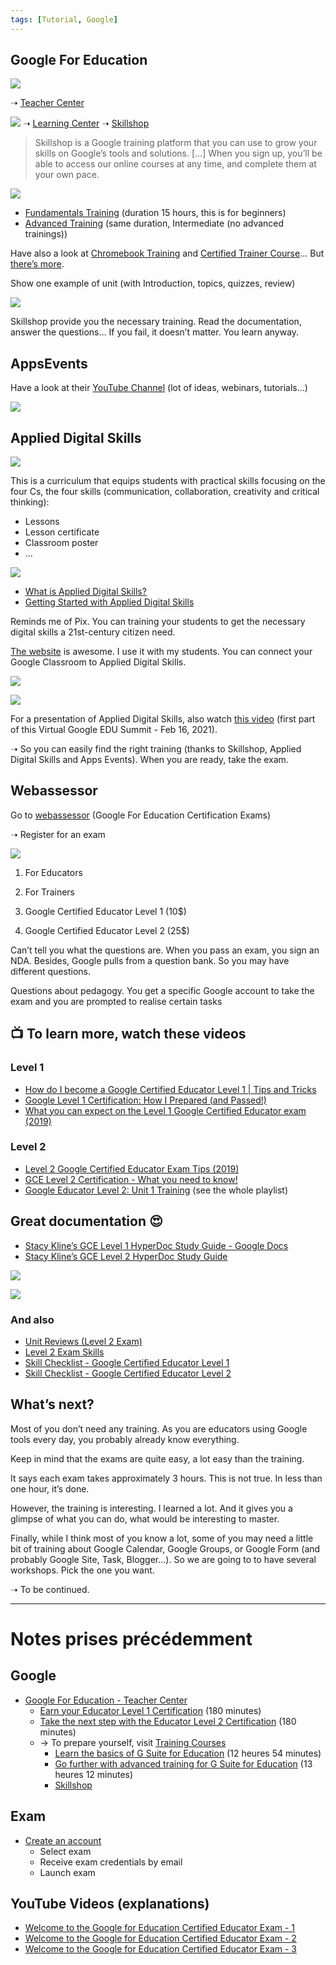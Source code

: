 ```yaml
---
tags: [Tutorial, Google]
---
```


## Google For Education
![](certified.png)

➝ [Teacher Center](https://edu.google.com/teacher-center/)

![](teacher-center.png)
➝ [Learning Center](https://support.google.com/a/users/#topic=9393003) 
➝ [Skillshop](https://support.google.com/skillshop/answer/7043087?hl=en&ref_topic=6373386)

> Skillshop is a Google training platform that you can use to grow your skills on Google’s tools and solutions. […] When you sign up, you’ll be able to access our online courses at any time, and complete them at your own pace.  

![](teacher-center-1.png)

- [Fundamentals Training](https://skillshop.exceedlms.com/student/path/61209-fundamentals-training) (duration 15 hours, this is for beginners)
- [Advanced Training](https://skillshop.exceedlms.com/student/path/61210-advanced-training) (same duration, Intermediate (no advanced trainings))

Have also a look at [Chromebook Training](https://skillshop.exceedlms.com/student/path/61211-chromebook-training) and [Certified Trainer Course](https://skillshop.exceedlms.com/student/path/61212-certified-trainer-course)… But [there’s more](https://skillshop.exceedlms.com/student/catalog/list?category_ids=3940-teacher-center).

Show one example of unit (with Introduction, topics, quizzes, review)

![](skillshop.png)

Skillshop provide you the necessary training. Read the documentation, answer the questions… If you fail, it doesn’t matter. You learn anyway.

## AppsEvents
Have a look at their [YouTube Channel](https://www.youtube.com/channel/UCAEa8mirLD_S6VAO-TUQhyA) (lot of ideas, webinars, tutorials…)

![](appsevents.png)

## Applied Digital Skills
![](applied-digital-skills.png)

This is a curriculum that equips students with practical skills focusing on the four Cs, the four skills (communication, collaboration, creativity and critical thinking):

- Lessons
- Lesson certificate
- Classroom poster
- …

![](certificate.png)

- [What is Applied Digital Skills?](https://applieddigitalskills.withgoogle.com/c/middle-and-high-school/en/applied-digital-skills-tutorials/getting-started-with-applied-digital-skills/what-is-applied-digital-skills.html)
- [Getting Started with Applied Digital Skills](https://docs.google.com/document/d/1UZhB-l6NWpUkur-gS2YHLvdEMaw78OV2_KUrw0w47kY/view#heading=h.5s2wai9vx0rg)

Reminds me of Pix. You can training your students to get the necessary digital skills a 21st-century citizen need.

[The website](https://applieddigitalskills.withgoogle.com/s/en/home) is awesome. I use it with my students. You can connect your Google Classroom to Applied Digital Skills.

![](applied-digital-skills-1.png)

![](integration.png)

For a presentation of Applied Digital Skills, also watch [this video](https://youtu.be/kUWouH0NyiI) (first part of this Virtual Google EDU Summit - Feb 16, 2021).

➝ So you can easily find the right training (thanks to Skillshop, Applied Digital Skills and Apps Events). When you are ready, take the exam.

## Webassessor
Go to [webassessor](https://www.webassessor.com) (Google For Education Certification Exams)

➝ Register for an exam

![](exams.png)

1. For Educators
2. For Trainers

1. Google Certified Educator Level 1 (10$)
2. Google Certified Educator Level 2 (25$)

Can’t tell you what the questions are. When you pass an exam, you sign an NDA. Besides, Google pulls from a question bank. So you may have different questions.

Questions about pedagogy.
You get a specific Google account to take the exam and you are prompted to realise certain tasks

## 📺 To learn more, watch these videos
### Level 1
- [How do I become a Google Certified Educator Level 1 | Tips and Tricks](https://youtu.be/r2NLKtJfeFk)
- [Google Level 1 Certification: How I Prepared (and Passed!)](https://youtu.be/g_1a_rpF2V4)
- [What you can expect on the Level 1 Google Certified Educator exam (2019)](https://youtu.be/lQl4zW60-tE)

### Level 2
- [Level 2 Google Certified Educator Exam Tips (2019)](https://youtu.be/46GVBg9-90w)
- [GCE Level 2 Certification - What you need to know!](https://youtu.be/uiIdHvl7VTE)
- [Google Educator Level 2: Unit 1 Training](https://youtu.be/qtHE0PNq0wo) (see the whole playlist)

## Great documentation 😍
- [Stacy Kline’s GCE Level 1 HyperDoc Study Guide - Google Docs](https://docs.google.com/document/d/1UhOqrDhisl6rtgDbmmGly3LdXqGAFwndgt6Avsw0InY/edit)
- [Stacy Kline’s GCE Level 2 HyperDoc Study Guide](https://docs.google.com/document/d/1_xVexKLNAC6FWp94xujdXs0OcuMvKb9emMr7SKfmfWg/edit) 

![](google-training.png)

![](google-training-1.png)

### And also
- [Unit Reviews (Level 2 Exam)](https://docs.google.com/document/d/1aWkuaW471irOHI7NYBd5LWGnyzgXUNIlZRFQaSHKzvg/edit)
- [Level 2 Exam Skills](https://docs.google.com/document/d/1jdJUXiDEEr1s6wB541Nqz8knbkIU15cMwypnvJOkJTY/edit)
- [Skill Checklist - Google Certified Educator Level 1](https://docs.google.com/document/d/1qAWvq9f66FFEDNgH-7B3BcaI0-hS0OxcGxxPdWDUXKM/edit)
- [Skill Checklist - Google Certified Educator Level 2](https://docs.google.com/document/d/1boftI1Ja4Vi3Fuzg-Srljp8C8XoYCIC-1Ier_ykFFgk/edit)

## What’s next?
Most of you don’t need any training. As you are educators using Google tools every day, you probably already know everything.

Keep in mind that the exams are quite easy, a lot easy than the training.

It says each exam takes approximately 3 hours. This is not true. In less than one hour, it’s done.

However, the training is interesting. I learned a lot. And it gives you a glimpse of what you can do, what would be interesting to master.

Finally, while I think most of you know a lot, some of you may need a little bit of training about Google Calendar, Google Groups, or Google Form (and probably Google Site, Task, Blogger…).  So we are going to to have several workshops. Pick the one you want.

➝ To be continued.

- - - -

# Notes prises précédemment
## Google
- [Google For Education - Teacher Center](https://edu.google.com/teacher-center/certifications/?modal_active=none)
	- [Earn your Educator Level 1 Certification](https://edu.google.com/teacher-center/certifications/educator-level1/?modal_active=none) (180 minutes)
	- [Take the next step with the Educator Level 2 Certification](https://edu.google.com/teacher-center/certifications/educator-level2/?modal_active=none) (180 minutes)
	- -> To prepare yourself, visit [Training Courses](https://edu.google.com/teacher-center/training/?modal_active=none)
		- [Learn the basics of G Suite for Education](https://skillshop.exceedlms.com/student/path/61209-fundamentals-training) (12 heures 54 minutes)
		- [Go further with advanced training for G Suite for Education](https://skillshop.exceedlms.com/student/path/61210-advanced-training) (13 heures 12 minutes)
		- [Skillshop](https://skillshop.exceedlms.com/student/catalog)
		
## Exam
- [Create an account](https://www.webassessor.com/form/ssoLogin.do?method=process&provider=google&brand=GOOGLE&forcesubmit=false)
	- Select exam
	- Receive exam credentials by email
	- Launch exam

## YouTube Videos (explanations)
- [Welcome to the Google for Education Certified Educator Exam - 1](https://youtu.be/YejtHw0_dU0)
- [Welcome to the Google for Education Certified Educator Exam - 2](https://youtu.be/v-I73ThUWwk)
- [Welcome to the Google for Education Certified Educator Exam - 3](https://youtu.be/hjloGFrZuNA)
